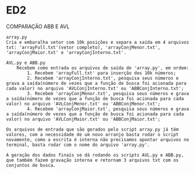 # ED2

COMPARAÇÃO ABB E AVL

    array.py
    Cria e embaralha vetor com 10k posições e separa a saída em 4 arquivos txt: 'arrayFull.txt'(vetor completo), 'arrayConjMenor.txt', 'arrayConjMaior.txt' e 'arrayConjInterno.txt'.
    
    AVL.py e ABB.py
        Recebem como entrada os arquivos de saída de 'array.py', em ordem:
            1. Recebem 'arrayFull.txt' para inserção dos 10k números;
            2. Recebem 'arrayConjInterno.txt', pesquisa seus números e grava a saída(número de vezes que a função de busca foi acionada para cada valor) no arquivo 'AVLConjInterno.txt' ou 'ABBConjInterno.txt';
            3. Recebem 'arrayConjMenor.txt', pesquisa seus números e grava a saída(número de vezes que a função de busca foi acionada para cada valor) no arquivo 'AVLConjMenor.txt' ou 'ABBConjMenor.txt';
            4. Recebem 'arrayConjMaior.txt', pesquisa seus números e grava a saída(número de vezes que a função de busca foi acionada para cada valor) no arquivo 'AVLConjMaior.txt' ou 'ABBConjMaior.txt';
    
    Os arquivos de entrada que são gerados pelo script array.py já têm valores, com a necessidade de um novo arranjo basta rodar o script novamente, como a escrita é interna não precisamos apontar arquivos no terminal, basta rodar com o nome do arquivo 'array.py'. 
    
    A geração dos dados finais se dá rodando os scripts AVL.py e ABB.py, que também fazem gravação interna e retornam 3 arquivos txt com os conjuntos de busca.
